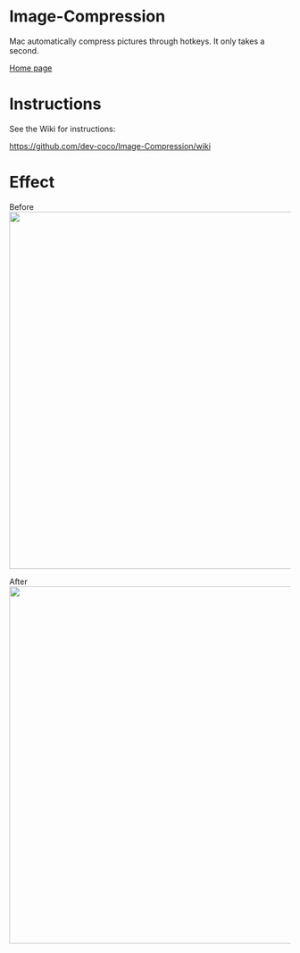# Image-Compression
Mac automatically compress pictures through hotkeys. It only takes a second.

[Home page](https://dev-coco.github.io/)
# Instructions
See the Wiki for instructions:

https://github.com/dev-coco/Image-Compression/wiki
# Effect
Before
<img src="http://dev-coco.github.io/images/Image-Compression-wiki/3.png" width="640">

After
<img src="http://dev-coco.github.io/images/Image-Compression-wiki/4.png" width="640">

